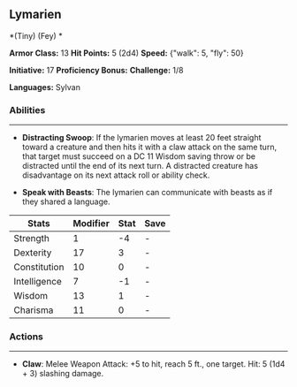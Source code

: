## Lymarien
*(Tiny) (Fey) *

**Armor Class:** 13
**Hit Points:** 5 (2d4)
**Speed:** {"walk": 5, "fly": 50}

**Initiative:** 17
**Proficiency Bonus:**
**Challenge:** 1/8

**Languages:** Sylvan

### Abilities
 --- 
- **Distracting Swoop**: If the lymarien moves at least 20 feet straight toward a creature and then hits it with a claw attack on the same turn, that target must succeed on a DC 11 Wisdom saving throw or be distracted until the end of its next turn. A distracted creature has disadvantage on its next attack roll or ability check.

- **Speak with Beasts**: The lymarien can communicate with beasts as if they shared a language.



| Stats | Modifier | Stat | Save
| ---- | ---- | ---- | ---- |
| Strength | 1 | -4 | - |
| Dexterity | 17 | 3 | - |
| Constitution | 10 | 0 | - |
| Intelligence | 7 | -1 | - |
| Wisdom | 13 | 1 | - |
| Charisma | 11 | 0 | - |

### Actions
 --- 
- **Claw**: Melee Weapon Attack: +5 to hit, reach 5 ft., one target. Hit: 5 (1d4 + 3) slashing damage.

